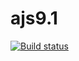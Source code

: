 # ajs9.1
[![Build status](https://ci.appveyor.com/api/projects/status/crj6di7n3dmwb3te?svg=true)](https://ci.appveyor.com/project/Kittennik65959/ajs9-1)
